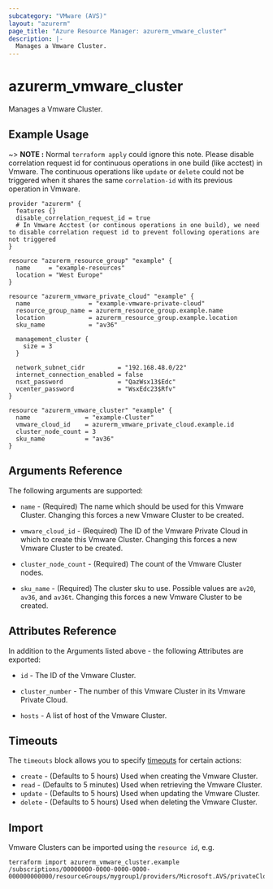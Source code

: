 ```yaml
---
subcategory: "VMware (AVS)"
layout: "azurerm"
page_title: "Azure Resource Manager: azurerm_vmware_cluster"
description: |-
  Manages a Vmware Cluster.
---
```


# azurerm_vmware_cluster

Manages a Vmware Cluster.

## Example Usage

~> **NOTE :**  Normal `terraform apply` could ignore this note. Please disable correlation request id for continuous operations in one build (like acctest) in Vmware. The continuous operations like `update` or `delete` could not be triggered when it shares the same `correlation-id` with its previous operation in Vmware.

```hcl
provider "azurerm" {
  features {}
  disable_correlation_request_id = true
  # In Vmware Acctest (or continous operations in one build), we need to disable correlation request id to prevent following operations are not triggered 
}

resource "azurerm_resource_group" "example" {
  name     = "example-resources"
  location = "West Europe"
}

resource "azurerm_vmware_private_cloud" "example" {
  name                = "example-vmware-private-cloud"
  resource_group_name = azurerm_resource_group.example.name
  location            = azurerm_resource_group.example.location
  sku_name            = "av36"

  management_cluster {
    size = 3
  }

  network_subnet_cidr         = "192.168.48.0/22"
  internet_connection_enabled = false
  nsxt_password               = "QazWsx13$Edc"
  vcenter_password            = "WsxEdc23$Rfv"
}

resource "azurerm_vmware_cluster" "example" {
  name               = "example-Cluster"
  vmware_cloud_id    = azurerm_vmware_private_cloud.example.id
  cluster_node_count = 3
  sku_name           = "av36"
}
```

## Arguments Reference

The following arguments are supported:

* `name` - (Required) The name which should be used for this Vmware Cluster. Changing this forces a new Vmware Cluster to be created.

* `vmware_cloud_id` - (Required) The ID of the Vmware Private Cloud in which to create this Vmware Cluster. Changing this forces a new Vmware Cluster to be created.

* `cluster_node_count` - (Required) The count of the Vmware Cluster nodes.

* `sku_name` - (Required) The cluster sku to use. Possible values are `av20`, `av36`, and `av36t`. Changing this forces a new Vmware Cluster to be created.

## Attributes Reference

In addition to the Arguments listed above - the following Attributes are exported: 

* `id` - The ID of the Vmware Cluster.

* `cluster_number` - The number of this Vmware Cluster in its Vmware Private Cloud.

* `hosts` - A list of host of the Vmware Cluster.

## Timeouts

The `timeouts` block allows you to specify [timeouts](https://www.terraform.io/docs/configuration/resources.html#timeouts) for certain actions:

* `create` - (Defaults to 5 hours) Used when creating the Vmware Cluster.
* `read` - (Defaults to 5 minutes) Used when retrieving the Vmware Cluster.
* `update` - (Defaults to 5 hours) Used when updating the Vmware Cluster.
* `delete` - (Defaults to 5 hours) Used when deleting the Vmware Cluster.

## Import

Vmware Clusters can be imported using the `resource id`, e.g.

```shell
terraform import azurerm_vmware_cluster.example /subscriptions/00000000-0000-0000-0000-000000000000/resourceGroups/mygroup1/providers/Microsoft.AVS/privateClouds/privateCloud1/clusters/cluster1
```
